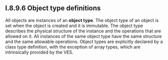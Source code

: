 ## I.8.9.6 Object type definitions

All objects are instances of an **object type**. The object type of an object is set when the object is created and it is immutable. The object type describes the physical structure of the instance and the operations that are allowed on it. All instances of the same object type have the same structure and the same allowable operations. Object types are explicitly declared by a class type definition, with the exception of array types, which are intrinsically provided by the VES.
